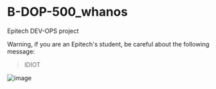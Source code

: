 # B-DOP-500_whanos
Epitech DEV-OPS project

Warning, if you are an Epitech's student, be careful about the following message:

> IDIOT

![image](https://user-images.githubusercontent.com/39199906/143867385-025e3685-47c6-4b5b-94ef-f16bedb71589.png)
